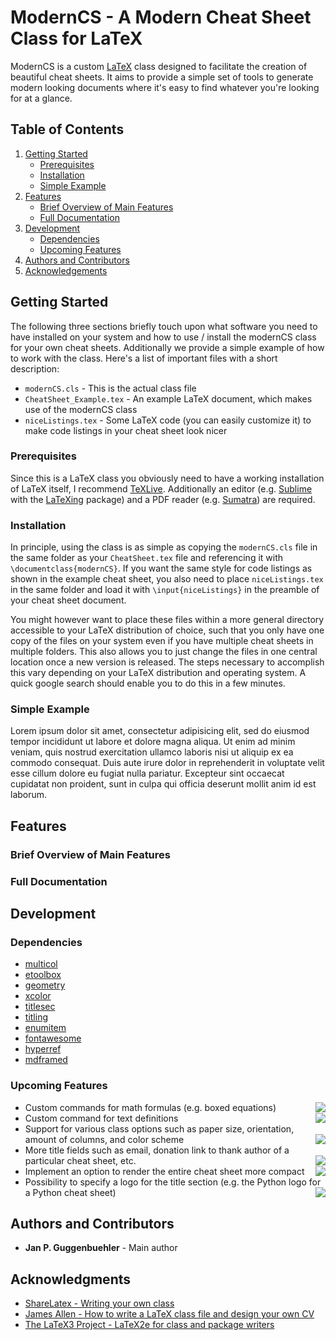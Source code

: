 # ModernCS - A Modern Cheat Sheet Class for LaTeX
ModernCS is a custom [LaTeX](https://en.wikipedia.org/wiki/LaTeX) class designed to facilitate the creation of beautiful cheat sheets. It aims to provide a simple set of tools to generate modern looking documents where it's easy to find whatever you're looking for at a glance.

## Table of Contents
1. [Getting Started](#gettingstarted)
    * [Prerequisites](#prerequisites)
    * [Installation](#installation)
    * [Simple Example](#simple)
2. [Features](#features)
    * [Brief Overview of Main Features](#mainfeatures)
    * [Full Documentation](#documentation)
3. [Development](#development)
    * [Dependencies](#dependencies)
    * [Upcoming Features](#upcoming)
4. [Authors and Contributors](#authors)
5. [Acknowledgements](#authors)

<a name="gettingstarted"></a>
## Getting Started

The following three sections briefly touch upon what software you need to have installed on your system and how to use / install the modernCS class for your own cheat sheets. Additionally we provide a simple example of how to work with the class. Here's a list of important files with a short description:
* `modernCS.cls` - This is the actual class file
* `CheatSheet_Example.tex` - An example LaTeX document, which makes use of the modernCS class
* `niceListings.tex` - Some LaTeX code (you can easily customize it) to make code listings in your cheat sheet look nicer

<a name="prerequisites"></a>
### Prerequisites

Since this is a LaTeX class you obviously need to have a working installation of LaTeX itself, I recommend [TeXLive](https://www.tug.org/texlive/). Additionally an editor (e.g. [Sublime](https://www.sublimetext.com/3) with the [LaTeXing](http://www.latexing.com/) package) and a PDF reader (e.g. [Sumatra](https://www.sumatrapdfreader.org/free-pdf-reader.html)) are required.

<a name="installation"></a>
### Installation
In principle, using the class is as simple as copying the `modernCS.cls` file in the same folder as your `CheatSheet.tex` file and referencing it with `\documentclass{modernCS}`. If you want the same style for code listings as shown in the example cheat sheet, you also need to place `niceListings.tex` in the same folder and load it with `\input{niceListings}` in the preamble of your cheat sheet document.

You might however want to place these files within a more general directory accessible to your LaTeX distribution of choice, such that you only have one copy of the files on your system even if you have multiple cheat sheets in multiple folders. This also allows you to just change the files in one central location once a new version is released. The steps necessary to accomplish this vary depending on your LaTeX distribution and operating system. A quick google search should enable you to do this in a few minutes.

<a name="simple"></a>
### Simple Example
Lorem ipsum dolor sit amet, consectetur adipisicing elit, sed do eiusmod
tempor incididunt ut labore et dolore magna aliqua. Ut enim ad minim veniam,
quis nostrud exercitation ullamco laboris nisi ut aliquip ex ea commodo
consequat. Duis aute irure dolor in reprehenderit in voluptate velit esse
cillum dolore eu fugiat nulla pariatur. Excepteur sint occaecat cupidatat non
proident, sunt in culpa qui officia deserunt mollit anim id est laborum.

<a name="features"></a>
## Features
<a name="mainfeatures"></a>
### Brief Overview of Main Features
<a name="documentation"></a>
### Full Documentation

<a name="development"></a>
## Development
<a name="dependencies"></a>
### Dependencies
* [multicol](https://ctan.org/pkg/multicol?lang=en)
* [etoolbox](https://ctan.org/pkg/etoolbox?lang=en)
* [geometry](https://ctan.org/pkg/geometry?lang=en)
* [xcolor](https://ctan.org/pkg/xcolor?lang=en)
* [titlesec](https://ctan.org/pkg/titlesec?lang=en)
* [titling](https://ctan.org/pkg/titling?lang=en)
* [enumitem](https://ctan.org/pkg/enumitem?lang=en)
* [fontawesome](https://www.ctan.org/tex-archive/fonts/fontawesome)
* [hyperref](https://ctan.org/pkg/hyperref?lang=en)
* [mdframed](https://ctan.org/pkg/mdframed?lang=en)

<a name="upcoming"></a>
### Upcoming Features
* Custom commands for math formulas (e.g. boxed equations) <img src="https://img.shields.io/badge/priority-high-brightgreen.svg" align="right">
* Custom command for text definitions <img src="https://img.shields.io/badge/priority-high-brightgreen.svg" align="right">
* Support for various class options such as paper size, orientation, amount of columns, and color scheme <img src="https://img.shields.io/badge/priority-medium-yellow.svg" align="right">
* More title fields such as email, donation link to thank author of a particular cheat sheet, etc. <img src="https://img.shields.io/badge/priority-medium-yellow.svg" align="right">
* Implement an option to render the entire cheat sheet more compact <img src="https://img.shields.io/badge/priority-low-red.svg" align="right">
* Possibility to specify a logo for the title section (e.g. the Python logo for a Python cheat sheet) <img src="https://img.shields.io/badge/priority-low-red.svg" align="right">

<a name="authors"></a>
## Authors and Contributors

* **Jan P. Guggenbuehler** - Main author

<a name="acknowledgements"></a>
## Acknowledgments

* [ShareLatex - Writing your own class](https://www.sharelatex.com/learn/Writing_your_own_class)
* [James Allen - How to write a LaTeX class file and design your own CV](https://www.sharelatex.com/blog/2011/03/27/how-to-write-a-latex-class-file-and-design-your-own-cv.html)
* [The LaTeX3 Project - LaTeX2e for class and package writers](https://www.latex-project.org/help/documentation/clsguide.pdf)
